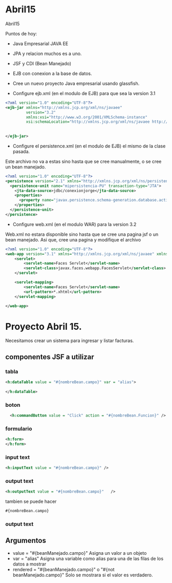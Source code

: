 # Abril15
Abril15

Puntos de hoy:

* Java Empresarial JAVA EE
* JPA y relacion muchos es a uno.
* JSF y CDI (Bean Manejado)
* EJB con conexion a la base de datos.

* Cree un nuevo proyecto Java empresarial usando glassfish.
* Configure ejb.xml (en el modulo de EJB) para que sea la version 3.1

```xml
<?xml version="1.0" encoding="UTF-8"?>
<ejb-jar xmlns="http://xmlns.jcp.org/xml/ns/javaee"
         version="3.2"
         xmlns:xsi="http://www.w3.org/2001/XMLSchema-instance"
         xsi:schemaLocation="http://xmlns.jcp.org/xml/ns/javaee http://xmlns.jcp.org/xml/ns/javaee/ejb-jar_3_2.xsd">
    
    
</ejb-jar>
```


* Configure el persistence.xml (en el modulo de EJB) el mismo de la clase pasada.

Este archivo no va a estas sino hasta que se cree manualmente, o se cree un bean manejado.

```xml
<?xml version="1.0" encoding="UTF-8"?>
<persistence version="2.1" xmlns="http://xmlns.jcp.org/xml/ns/persistence" xmlns:xsi="http://www.w3.org/2001/XMLSchema-instance" xsi:schemaLocation="http://xmlns.jcp.org/xml/ns/persistence http://xmlns.jcp.org/xml/ns/persistence/persistence_2_1.xsd">
  <persistence-unit name="mipersistencia-PU" transaction-type="JTA">
    <jta-data-source>jdbc/conexionjorge</jta-data-source>
    <properties>
      <property name="javax.persistence.schema-generation.database.action" value="create"/>
    </properties>
  </persistence-unit>
</persistence>

```


* Configure web.xml (en el modulo WAR) para la version 3.2

Web.xml no estara disponible sino hasta que se cree una pagina jsf o un bean manejado. Asi que, cree una pagina y modifique el archivo

```xml
<?xml version="1.0" encoding="UTF-8"?>
<web-app version="3.1" xmlns="http://xmlns.jcp.org/xml/ns/javaee" xmlns:xsi="http://www.w3.org/2001/XMLSchema-instance" xsi:schemaLocation="http://xmlns.jcp.org/xml/ns/javaee           http://xmlns.jcp.org/xml/ns/javaee/web-app_3_1.xsd">
    <servlet>
        <servlet-name>Faces Servlet</servlet-name>
        <servlet-class>javax.faces.webapp.FacesServlet</servlet-class>
    </servlet>

    <servlet-mapping>
        <servlet-name>Faces Servlet</servlet-name>
        <url-pattern>*.xhtml</url-pattern>
    </servlet-mapping>

</web-app>
```

# Proyecto Abril 15.

Necesitamos crear un sistema para ingresar y listar facturas.

## componentes JSF a utilizar

### tabla  

```xml
<h:dataTable value = "#{nombreBean.campo}" var = "alias">
  
</h:dataTable>  
```             

###  boton

```xml
  <h:commandButton value = "Click" action = "#{nombreBean.Funcion}" />
```

###  formulario

```xml
<h:form>
</h:form>
```

### input text

```xml
<h:inputText value = "#{nombreBean.campo}" />
```

### output text

```xml
<h:outputText value = "#{nombreBean.campo}"   />
```
tambien se puede hacer

```html
#{nombreBean.campo}
```

### output text


## Argumentos

* value = "#{beanManejado.campo}"   Asigna un valor a un objeto   
* var = "alias"  Asigna una variable como alias para una de las filas de los datos a mostrar
* rendered = "#{beanManejado.campo}" o "#{not beanManejado.campo}"  Solo se mostrara si el valor es verdadero.  







